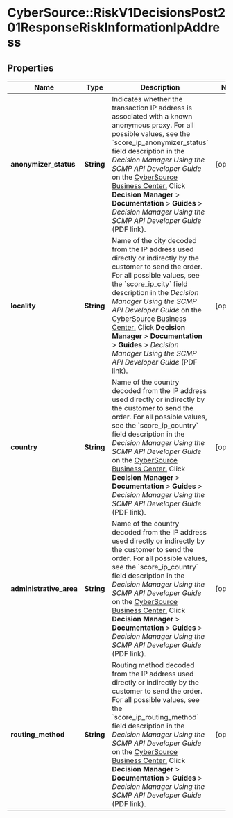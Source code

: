 # CyberSource::RiskV1DecisionsPost201ResponseRiskInformationIpAddress

## Properties
Name | Type | Description | Notes
------------ | ------------- | ------------- | -------------
**anonymizer_status** | **String** | Indicates whether the transaction IP address is associated with a known anonymous proxy.  For all possible values, see the &#x60;score_ip_anonymizer_status&#x60; field description in the _Decision Manager Using the SCMP API Developer Guide_ on the [CyberSource Business Center.](https://ebc2.cybersource.com/ebc2/) Click **Decision Manager** &gt; **Documentation** &gt; **Guides** &gt; _Decision Manager Using the SCMP API Developer Guide_ (PDF link).  | [optional] 
**locality** | **String** | Name of the city decoded from the IP address used directly or indirectly by the customer to send the order.  For all possible values, see the &#x60;score_ip_city&#x60; field description in the _Decision Manager Using the SCMP API Developer Guide_ on the [CyberSource Business Center.](https://ebc2.cybersource.com/ebc2/) Click **Decision Manager** &gt; **Documentation** &gt; **Guides** &gt; _Decision Manager Using the SCMP API Developer Guide_ (PDF link).  | [optional] 
**country** | **String** | Name of the country decoded from the IP address used directly or indirectly by the customer to send the order.  For all possible values, see the &#x60;score_ip_country&#x60; field description in the _Decision Manager Using the SCMP API Developer Guide_ on the [CyberSource Business Center.](https://ebc2.cybersource.com/ebc2/) Click **Decision Manager** &gt; **Documentation** &gt; **Guides** &gt; _Decision Manager Using the SCMP API Developer Guide_ (PDF link).  | [optional] 
**administrative_area** | **String** | Name of the country decoded from the IP address used directly or indirectly by the customer to send the order.  For all possible values, see the &#x60;score_ip_country&#x60; field description in the _Decision Manager Using the SCMP API Developer Guide_ on the [CyberSource Business Center.](https://ebc2.cybersource.com/ebc2/) Click **Decision Manager** &gt; **Documentation** &gt; **Guides** &gt; _Decision Manager Using the SCMP API Developer Guide_ (PDF link).  | [optional] 
**routing_method** | **String** | Routing method decoded from the IP address used directly or indirectly by the customer to send the order.  For all possible values, see the &#x60;score_ip_routing_method&#x60; field description in the _Decision Manager Using the SCMP API Developer Guide_ on the [CyberSource Business Center.](https://ebc2.cybersource.com/ebc2/) Click **Decision Manager** &gt; **Documentation** &gt; **Guides** &gt; _Decision Manager Using the SCMP API Developer Guide_ (PDF link).  | [optional] 


